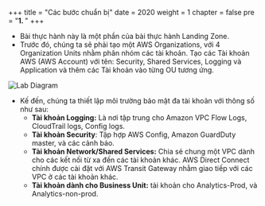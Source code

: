 +++
title = "Các bước chuẩn bị"
date = 2020
weight = 1
chapter = false
pre = "<b>1. </b>"
+++

+ Bài thực hành này là một phần của bài thực hành Landing Zone.
+ Trước đó, chúng ta sẽ phải tạo một AWS Organizations, với 4 Organization Units nhằm phân nhóm các tài khoản. Tạo các Tài khoản AWS (AWS Account) với tên: Security, Shared Services, Logging và Application và thêm các Tài khoản vào từng OU tương ứng.

![Lab Diagram](/images/1/1.png?width=70pc)

+ Kế đến, chúng ta thiết lập môi trường bảo mật đa tài khoản với thông số như sau:
	* **Tài khoản Logging:** Là nơi tập trung cho Amazon VPC Flow Logs, CloudTrail logs, Config logs.
	* **Tài khoản Security**: Tập hợp AWS Config, Amazon GuardDuty master, và các cảnh báo.
	* **Tài khoản Network/Shared Services:** Chia sẻ chung một VPC dành cho các kết nối từ xa đến các tài khoản khác. AWS Direct Connect chính được cài đặt với AWS Transit Gateway nhằm giao tiếp với các VPC ở các tài khoản khác.
	* **Tài khoản dành cho Business Unit:** tài khoản cho Analytics-Prod, và Analytics-non-prod.

